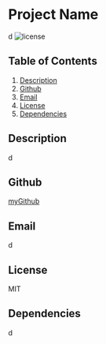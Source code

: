
  # Project Name
  d
  ![license](https://img.shields.io/badge/license-MIT-green)
  ## Table of Contents
  1. [Description](#description)
  2. [Github](#github)
  3. [Email](#email)
  3. [License](#license)
  4. [Dependencies](#dependencies)
  
  ## Description
  d

  ## Github
  [myGithub](https://www.github.com/d)

  ## Email
  d

  ## License
  MIT

  ## Dependencies
  d
  